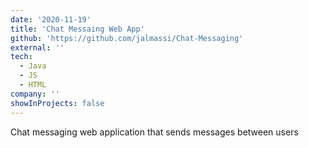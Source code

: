 ```yaml
---
date: '2020-11-19'
title: 'Chat Messaing Web App'
github: 'https://github.com/jalmassi/Chat-Messaging'
external: ''
tech:
  - Java
  - JS
  - HTML
company: ''
showInProjects: false
---
```


Chat messaging web application that sends messages between users
